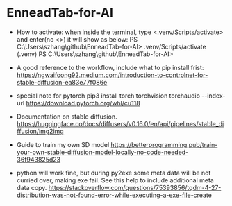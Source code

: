 # EnneadTab-for-AI



- How to activate:
when inside the terminal, type <.venv/Scripts/activate> and enter(no <>)
it will show as below:
PS C:\Users\szhang\github\EnneadTab-for-AI> .venv/Scripts/activate
(.venv) PS C:\Users\szhang\github\EnneadTab-for-AI> 



- A good reference to the workflow, include what to pip install frist:
https://ngwaifoong92.medium.com/introduction-to-controlnet-for-stable-diffusion-ea83e77f086e


- special note for pytorch
pip3 install torch torchvision torchaudio --index-url https://download.pytorch.org/whl/cu118



- Documentation on stable diffusion.
https://huggingface.co/docs/diffusers/v0.16.0/en/api/pipelines/stable_diffusion/img2img


- Guide to train my own SD model
https://betterprogramming.pub/train-your-own-stable-diffusion-model-locally-no-code-needed-36f943825d23


- python will work fine, but during py2exe some meta data will be not curried over, making exe fail. See this help to include additional meta data copy.
https://stackoverflow.com/questions/75393856/tqdm-4-27-distribution-was-not-found-error-while-executing-a-exe-file-create
